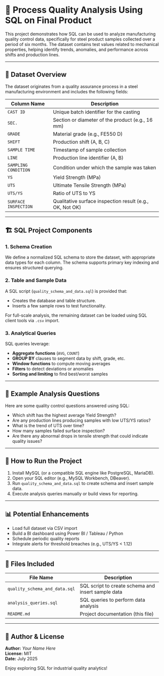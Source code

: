 
# 🧪 Process Quality Analysis Using SQL on Final Product

This project demonstrates how SQL can be used to analyze manufacturing quality control data, specifically for steel product samples collected over a period of six months. The dataset contains test values related to mechanical properties, helping identify trends, anomalies, and performance across shifts and production lines.

---

## 📁 Dataset Overview

The dataset originates from a quality assurance process in a steel manufacturing environment and includes the following fields:

| Column Name         | Description |
|---------------------|-------------|
| `CAST ID`           | Unique batch identifier for the casting |
| `SEC.`              | Section or diameter of the product (e.g., 16 mm) |
| `GRADE`             | Material grade (e.g., FE550 D) |
| `SHIFT`             | Production shift (A, B, C) |
| `SAMPLE TIME`       | Timestamp of sample collection |
| `LINE`              | Production line identifier (A, B) |
| `SAMPLING CONDITION`| Condition under which the sample was taken |
| `YS`                | Yield Strength (MPa) |
| `UTS`               | Ultimate Tensile Strength (MPa) |
| `UTS/YS`            | Ratio of UTS to YS |
| `SURFACE INSPECTION`| Qualitative surface inspection result (e.g., OK, Not OK) |

---

## 🏗️ SQL Project Components

### 1. Schema Creation

We define a normalized SQL schema to store the dataset, with appropriate data types for each column. The schema supports primary key indexing and ensures structured querying.

### 2. Table and Sample Data

A SQL script (`quality_schema_and_data.sql`) is provided that:
- Creates the database and table structure.
- Inserts a few sample rows to test functionality.

For full-scale analysis, the remaining dataset can be loaded using SQL client tools via `.csv` import.

### 3. Analytical Queries

SQL queries leverage:
- **Aggregate functions** (`AVG`, `COUNT`)
- **GROUP BY** clauses to segment data by shift, grade, etc.
- **Window functions** to compute moving averages
- **Filters** to detect deviations or anomalies
- **Sorting and limiting** to find best/worst samples

---

## 🧪 Example Analysis Questions

Here are some quality control questions answered using SQL:

- Which shift has the highest average Yield Strength?
- Are any production lines producing samples with low UTS/YS ratios?
- What is the trend of UTS over time?
- How many samples failed surface inspection?
- Are there any abnormal drops in tensile strength that could indicate quality issues?

---

## 🚀 How to Run the Project

1. Install MySQL (or a compatible SQL engine like PostgreSQL, MariaDB).
2. Open your SQL editor (e.g., MySQL Workbench, DBeaver).
3. Run `quality_schema_and_data.sql` to create schema and insert sample data.
4. Execute analysis queries manually or build views for reporting.

---

## 📊 Potential Enhancements

- Load full dataset via CSV import
- Build a BI dashboard using Power BI / Tableau / Python
- Schedule periodic quality reports
- Integrate alerts for threshold breaches (e.g., UTS/YS < 1.12)

---

## 📂 Files Included

| File Name                      | Description |
|-------------------------------|-------------|
| `quality_schema_and_data.sql` | SQL script to create schema and insert sample data |
| `analysis_queries.sql`        | SQL queries to perform data analysis |
| `README.md`                   | Project documentation (this file) |

---

## 📌 Author & License

**Author:** *Your Name Here*  
**License:** MIT  
**Date:** July 2025

Enjoy exploring SQL for industrial quality analytics!
